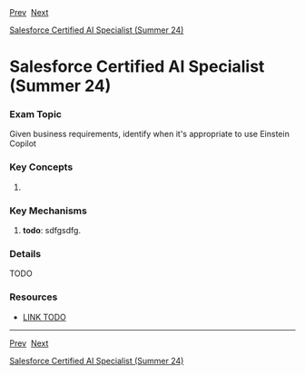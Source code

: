 <div>
  <span><a href="3.5.md">Prev</a></span>&nbsp;
  <span><a href="4.2.md">Next</a></span>
</div>

<span><a href="../README.md">Salesforce Certified AI Specialist (Summer 24)</a></h1>

# Salesforce Certified AI Specialist (Summer 24)

### Exam Topic
Given business requirements, identify when it's appropriate to use Einstein Copilot

### Key Concepts
1. []()

### Key Mechanisms
1. **todo**: sdfgsdfg.

### Details

TODO

### Resources
- [LINK TODO](URL)

<hr />

<div>
  <span><a href="3.5.md">Prev</a></span>&nbsp;
  <span><a href="4.2.md">Next</a></span>
</div>

<span><a href="../README.md">Salesforce Certified AI Specialist (Summer 24)</a></span>